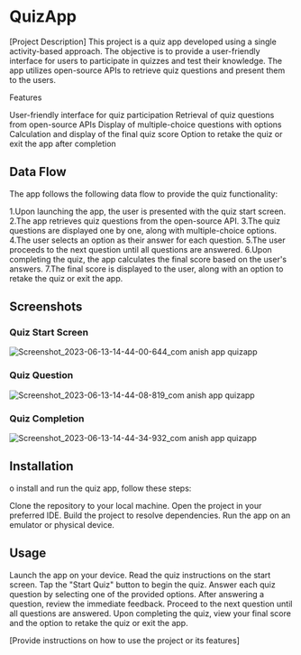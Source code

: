 # QuizApp


[Project Description]
This project is a quiz app developed using a single activity-based approach. The objective is to provide a user-friendly interface for users to participate in quizzes and test their knowledge. The app utilizes open-source APIs to retrieve quiz questions and present them to the users.

Features

User-friendly interface for quiz participation
Retrieval of quiz questions from open-source APIs
Display of multiple-choice questions with options
Calculation and display of the final quiz score
Option to retake the quiz or exit the app after completion

## Data Flow

The app follows the following data flow to provide the quiz functionality:

1.Upon launching the app, the user is presented with the quiz start screen.
2.The app retrieves quiz questions from the open-source API.
3.The quiz questions are displayed one by one, along with multiple-choice options.
4.The user selects an option as their answer for each question.
5.The user proceeds to the next question until all questions are answered.
6.Upon completing the quiz, the app calculates the final score based on the user's answers.
7.The final score is displayed to the user, along with an option to retake the quiz or exit the app.

## Screenshots

### Quiz Start Screen
![Screenshot_2023-06-13-14-44-00-644_com anish app quizapp](https://github.com/hard5work/QuizApp/assets/26853798/c9e07dd4-f692-4efc-aa2f-a1967c1aafe4)


### Quiz Question
![Screenshot_2023-06-13-14-44-08-819_com anish app quizapp](https://github.com/hard5work/QuizApp/assets/26853798/beb693ae-290c-45f8-8d15-8e35a20bb165)


### Quiz Completion

![Screenshot_2023-06-13-14-44-34-932_com anish app quizapp](https://github.com/hard5work/QuizApp/assets/26853798/36b9a678-5fff-4faf-b3ee-77dbe551beb8)

## Installation

o install and run the quiz app, follow these steps:

Clone the repository to your local machine.
Open the project in your preferred IDE.
Build the project to resolve dependencies.
Run the app on an emulator or physical device.

## Usage

Launch the app on your device.
Read the quiz instructions on the start screen.
Tap the "Start Quiz" button to begin the quiz.
Answer each quiz question by selecting one of the provided options.
After answering a question, review the immediate feedback.
Proceed to the next question until all questions are answered.
Upon completing the quiz, view your final score and the option to retake the quiz or exit the app.

[Provide instructions on how to use the project or its features]
